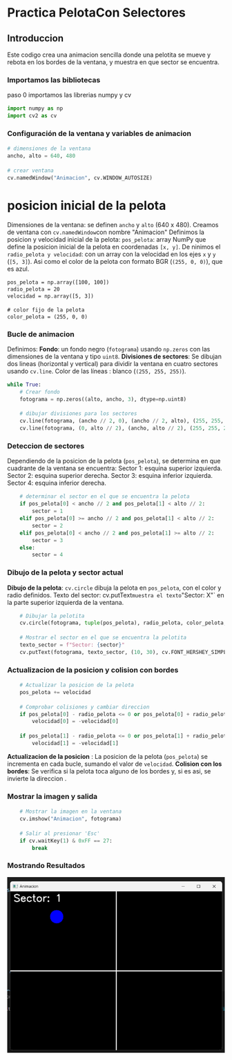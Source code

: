# Practica PelotaCon Selectores

## Introduccion
Este codigo crea una animacion sencilla donde una pelotita se mueve y rebota en los bordes de la ventana, y muestra en que sector se encuentra.

### Importamos las  bibliotecas
paso 0 importamos las librerias numpy y cv
```python
import numpy as np
import cv2 as cv
```

### Configuración de la ventana y variables de animacion

```python
# dimensiones de la ventana
ancho, alto = 640, 480

# crear ventana
cv.namedWindow("Animacion", cv.WINDOW_AUTOSIZE)
``` 

# posicion inicial de la pelota
Dimensiones de la ventana: se definen `ancho` y `alto` (640 x 480). Creamos de ventana con `cv.namedWindow`con nombre "Animacion"
Definimos la posicion y velocidad inicial de la pelota:  `pos_pelota`: array NumPy que define la posicion inicial de la pelota en coordenadas `[x, y]`.
  De ninimos el `radio_pelota y velocidad`: con un array con la velocidad en los ejes `x` y `y` (`[5, 3]`). Asi como el color de la pelota con  formato BGR (`(255, 0, 0)`), que es azul.

```
pos_pelota = np.array([100, 100]) 
radio_pelota = 20
velocidad = np.array([5, 3])

# color fijo de la pelota
color_pelota = (255, 0, 0)
```

### Bucle de animacion

Definimos: 
**Fondo**: un fondo negro (`fotograma`) usando `np.zeros` con las dimensiones de la ventana y tipo `uint8`.
**Divisiones de sectores**: Se dibujan dos lineas (horizontal y vertical) para dividir la ventana en cuatro sectores usando `cv.line`.
 Color de las líneas : blanco (`(255, 255, 255)`).

```python
while True:
    # Crear fondo
    fotograma = np.zeros((alto, ancho, 3), dtype=np.uint8)
    
    # dibujar divisiones para los sectores
    cv.line(fotograma, (ancho // 2, 0), (ancho // 2, alto), (255, 255, 255), 2)
    cv.line(fotograma, (0, alto // 2), (ancho, alto // 2), (255, 255, 255), 2)
```
### Deteccion de sectores
Dependiendo de  la posicion de la pelota (`pos_pelota`), se determina en que cuadrante de la ventana se encuentra:
    Sector 1: esquina superior izquierda.
    Sector 2: esquina superior derecha.
    Sector 3: esquina inferior izquierda.
    Sector 4: esquina inferior derecha.

```python
    # determinar el sector en el que se encuentra la pelota
    if pos_pelota[0] < ancho // 2 and pos_pelota[1] < alto // 2:
        sector = 1
    elif pos_pelota[0] >= ancho // 2 and pos_pelota[1] < alto // 2:
        sector = 2
    elif pos_pelota[0] < ancho // 2 and pos_pelota[1] >= alto // 2:
        sector = 3
    else:
        sector = 4
```


### Dibujo de la pelota y sector actual

**Dibujo de la pelota**: `cv.circle` dibuja la pelota en `pos_pelota`, con el color y radio definidos.
Texto del sector: cv.putText` muestra el texto `"Sector: X"` en la parte superior izquierda de la ventana.

```python
    # Dibujar la pelotita
    cv.circle(fotograma, tuple(pos_pelota), radio_pelota, color_pelota, -1)
    
    # Mostrar el sector en el que se encuentra la pelotita
    texto_sector = f"Sector: {sector}"
    cv.putText(fotograma, texto_sector, (10, 30), cv.FONT_HERSHEY_SIMPLEX, 1, (255, 255, 255), 2)
```

### Actualizacion de la posicion y colision con bordes

```python
    # Actualizar la posicion de la pelota
    pos_pelota += velocidad
    
    # Comprobar colisiones y cambiar direccion
    if pos_pelota[0] - radio_pelota <= 0 or pos_pelota[0] + radio_pelota >= ancho:
        velocidad[0] = -velocidad[0]

    if pos_pelota[1] - radio_pelota <= 0 or pos_pelota[1] + radio_pelota >= alto:
        velocidad[1] = -velocidad[1]
```

 **Actualizacion de la posicion** :  La posicion de la pelota (`pos_pelota`) se incrementa en cada bucle, sumando el valor de `velocidad`.
 **Colision con los bordes**:  Se verifica si la pelota toca alguno de los bordes y, si es asi, se invierte la direccion .


### Mostrar la imagen y salida

```python
    # Mostrar la imagen en la ventana
    cv.imshow("Animacion", fotograma)

    # Salir al presionar 'Esc'
    if cv.waitKey(1) & 0xFF == 27:
        break
```

### Mostrando Resultados 
![Pelotita Con Sectores](https://github.com/ItsCruel/graficacion/blob/main/imagenes%20markdown/ImagenPelotitaConSectores.png?raw=true)
